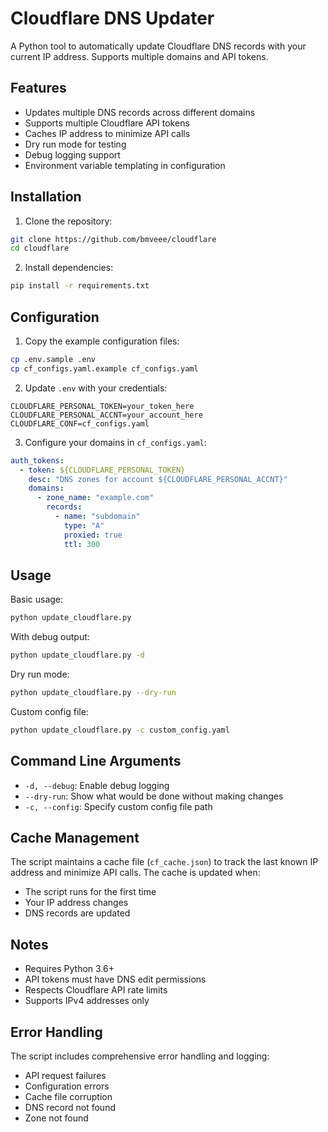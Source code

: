# Cloudflare DNS Updater

A Python tool to automatically update Cloudflare DNS records with your current IP address. Supports multiple domains and API tokens.

## Features

- Updates multiple DNS records across different domains
- Supports multiple Cloudflare API tokens
- Caches IP address to minimize API calls
- Dry run mode for testing
- Debug logging support
- Environment variable templating in configuration

## Installation

1. Clone the repository:
```bash
git clone https://github.com/bmveee/cloudflare
cd cloudflare
```

2. Install dependencies:
```bash
pip install -r requirements.txt
```

## Configuration

1. Copy the example configuration files:
```bash
cp .env.sample .env
cp cf_configs.yaml.example cf_configs.yaml
```

2. Update `.env` with your credentials:
```
CLOUDFLARE_PERSONAL_TOKEN=your_token_here
CLOUDFLARE_PERSONAL_ACCNT=your_account_here
CLOUDFLARE_CONF=cf_configs.yaml
```

3. Configure your domains in `cf_configs.yaml`:
```yaml
auth_tokens:
  - token: ${CLOUDFLARE_PERSONAL_TOKEN}
    desc: "DNS zones for account ${CLOUDFLARE_PERSONAL_ACCNT}"
    domains:
      - zone_name: "example.com"
        records:
          - name: "subdomain"
            type: "A"
            proxied: true
            ttl: 300
```

## Usage

Basic usage:
```bash
python update_cloudflare.py
```

With debug output:
```bash
python update_cloudflare.py -d
```

Dry run mode:
```bash
python update_cloudflare.py --dry-run
```

Custom config file:
```bash
python update_cloudflare.py -c custom_config.yaml
```

## Command Line Arguments

- `-d, --debug`: Enable debug logging
- `--dry-run`: Show what would be done without making changes
- `-c, --config`: Specify custom config file path

## Cache Management

The script maintains a cache file (`cf_cache.json`) to track the last known IP address and minimize API calls. The cache is updated when:
- The script runs for the first time
- Your IP address changes
- DNS records are updated

## Notes

- Requires Python 3.6+
- API tokens must have DNS edit permissions
- Respects Cloudflare API rate limits
- Supports IPv4 addresses only

## Error Handling

The script includes comprehensive error handling and logging:
- API request failures
- Configuration errors
- Cache file corruption
- DNS record not found
- Zone not found

